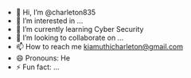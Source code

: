 - 👋 Hi, I’m @charleton835
- 👀 I’m interested in ...
- 🌱 I’m currently learning Cyber Security
- 💞️ I’m looking to collaborate on ...
- 📫 How to reach me kiamuthicharleton@gmail.com
- 😄 Pronouns: He
- ⚡ Fun fact: ...

<!---
charleton835/charleton835 is a ✨ special ✨ repository because its `README.md` (this file) appears on your GitHub profile.
You can click the Preview link to take a look at your changes.
--->
